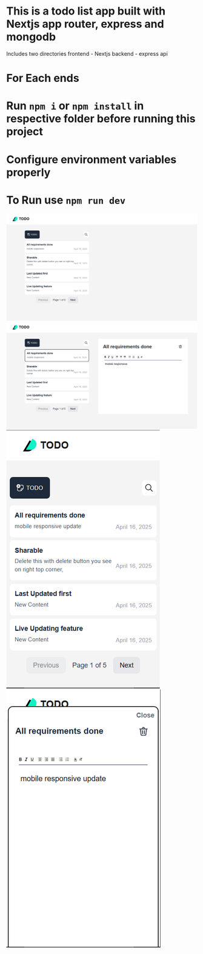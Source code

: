 # This is a todo list app built with Nextjs app router, express and mongodb
Includes two directories 
frontend - Nextjs 
backend - express api


# For Each ends
# Run `npm i` or `npm install` in respective folder before running this project
# Configure environment variables properly

# To Run use `npm run dev`


![mern-todo-desktop](/screenshots/mern%20todo%20desktop.png)
![mern-todo-desktop](/screenshots/mern%20todo%20desktop%202.png)
![mern-todo-desktop](/screenshots//todo%20mobile.png)
![mern-todo-desktop](/screenshots//todo%20mobile%201.png)
